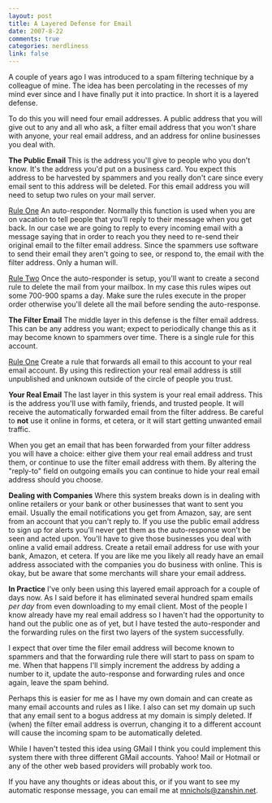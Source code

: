 ```yaml
--- 
layout: post
title: A Layered Defense for Email
date: 2007-8-22
comments: true
categories: nerdliness
link: false
---
```

A couple of years ago I was introduced to a spam filtering technique by a colleague of mine.  The idea has been percolating in the recesses of my mind ever since and I have finally put it into practice.  In short it is a layered defense.

To do this you will need four email addresses.  A public address that you will give out to any and all who ask, a filter email address that you won't share with anyone, your real email address, and an address for online businesses you deal with.

<strong>The Public Email</strong>
This is the address you'll give to people who you don't know.  It's the address you'd put on a business card.  You expect this address to be harvested by spammers and you really don't care since every email sent to this address will be deleted.  For this email address you will need to setup two rules on your mail server.

<u>Rule One</u>
An auto-responder.  Normally this function is used when you are on vacation to tell people that you'll reply to their message when you get back.  In our case we are going to reply to every incoming email with a message saying that in order to reach you they need to re-send their original email to the filter email address.  Since the spammers use software to send their email they aren't going to see, or respond to, the email with the filter address.  Only a human will.

<u>Rule Two</u>
Once the auto-responder is setup, you'll want to create a second rule to delete the mail from your mailbox.  In my case this rules wipes out some 700-900 spams a day.  Make sure the rules execute in the proper order otherwise you'll delete all the mail before sending the auto-response.

<strong>The Filter Email</strong>
The middle layer in this defense is the filter email address.  This can be any address you want; expect to periodically change this as it may become known to spammers over time.  There is a single rule for this account.

<u>Rule One</u>
Create a rule that forwards all email to this account to your real email account.  By using this redirection your real email address is still unpublished and unknown outside of the circle of people you trust.

<strong>Your Real Email</strong>
The last layer in this system is your real email address.  This is the address you'll use with family, friends, and trusted people.  It will receive the automatically forwarded email from the filter address. Be careful to <strong>not</strong> use it online in forms, et cetera, or it will start getting unwanted email traffic.

When you get an email that has been forwarded from your filter address you will have a choice: either give them your real email address and trust them, or continue to use the filter email address with them.  By altering the "reply-to" field on outgoing emails you can continue to hide your real email address should you choose.

<Strong>Dealing with Companies</strong>
Where this system breaks down is in dealing  with online retailers or your bank or other businesses that want to sent you email.  Usually the email notifications you get from Amazon, say, are sent from an account that you can't reply to.  If you use the public email address to sign up for alerts you'll never get them as the auto-response won't be seen and acted upon.  You'll have to give those businesses you deal with online a valid email address.  Create a retail email address for use with your bank, Amazon, et cetera.  If you are like me you likely all ready have an email address associated with the companies you do business with online.  This is okay, but be aware that some merchants will share your email address.

<strong>In Practice</strong>
I've only been using this layered email approach for a couple of days now.  As I said before it has eliminated several hundred spam emails <i>per day</i> from even downloading to my email client.  Most of the people I know already have my real email address so I haven't had the opportunity to hand out the public one as of yet, but I have tested the auto-responder and the forwarding rules on the first two layers of the system successfully.

I expect that over time the filer email address will become known to spammers and that the forwarding rule there will start to pass on spam to me.  When that happens I'll simply increment the address by adding a number to it, update the auto-response and forwarding rules and once again, leave the spam behind.

Perhaps this is easier for me as I have my own domain and can create as many email accounts and rules as I like.  I also can set my domain up such that any email sent to a bogus address at my domain is simply deleted.  If (when) the filter email address is overrun, changing it to a different account will cause the incoming spam to be automatically deleted.

While I haven't tested this idea using GMail I think you could implement this system there with three different GMail accounts.  Yahoo! Mail or Hotmail or any of the other web based providers will probably work too.

If you have any thoughts or ideas about this, or if you want to see my automatic response message, you can email me at <a href="mailto:mnichols@zanshin.net">mnichols@zanshin.net</a>.
